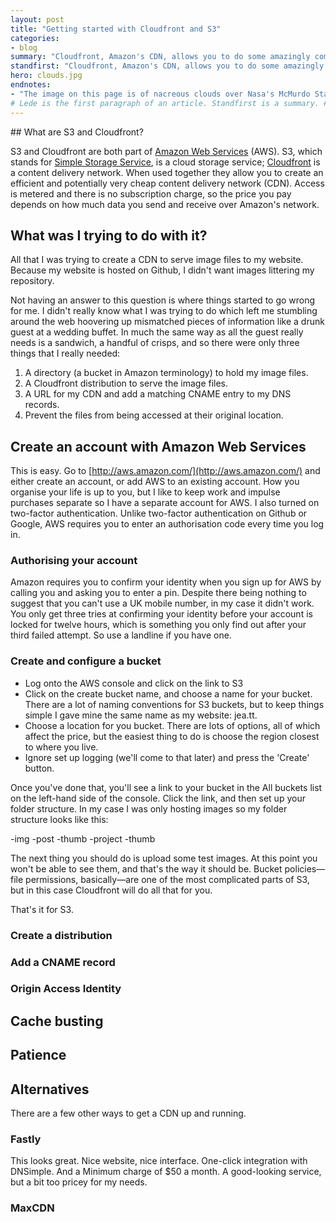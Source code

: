 ```yaml
---
layout: post
title: "Getting started with Cloudfront and S3"
categories:
- blog
summary: "Cloudfront, Amazon's CDN, allows you to do some amazingly complex things. The documentation reflects that. I wanted to do something really simple and sifting through thousands of words trying to find the ones which were relevant to me was a deeply unpleasant way to spend a Saturday."
standfirst: "Cloudfront, Amazon's CDN, allows you to do some amazingly complex things. The documentation reflects that. I wanted to do something really simple and sifting through thousands of words trying to find the ones which were relevant to me was a deeply unpleasant way to spend a Saturday. I've written up this short guide to spare you the pain that I went through."
hero: clouds.jpg
endnotes:
- "The image on this page is of nacreous clouds over Nasa's McMurdo Station in Antarctica (sourced from <a href='http://commons.wikimedia.org/wiki/File:Nacreous_clouds_Antarctica.jpg'>Wikimedia Commons</a>)"
# Lede is the first paragraph of an article. Standfirst is a summary. #
---
```


## What are S3 and Cloudfront?

S3 and Cloudfront are both part of [Amazon Web Services](http://aws.amazon.com/) (AWS). S3, which stands for [Simple Storage Service](http://aws.amazon.com/s3/), is a cloud storage service; [Cloudfront](http://aws.amazon.com/cloudfront/) is a content delivery network. When used together they allow you to create an efficient and potentially very cheap content delivery network (CDN). Access is metered and there is no subscription charge, so the price you pay depends on how much data you send and receive over Amazon's network. 

## What was I trying to do with it?

All that I was trying to create a CDN to serve image files to my website. Because my website is hosted on Github, I didn't want images littering my repository.

Not having an answer to this question is where things started to go wrong for me. I didn't really know what I was trying to do which left me stumbling around the web hoovering up mismatched pieces of information like a drunk guest at a wedding buffet. In much the same way as all the guest really needs is a sandwich, a handful of crisps, and so there were only three things that I really needed:

1. A directory (a bucket in Amazon terminology) to hold my image files. 
2. A Cloudfront distribution to serve the image files.
3. A URL for my CDN and add a matching CNAME entry to my DNS records.
4. Prevent the files from being accessed at their original location.

## Create an account with Amazon Web Services

This is easy. Go to [http://aws.amazon.com/](http://aws.amazon.com/) and either create an account, or add AWS to an existing account. How you organise your life is up to you, but I like to keep work and impulse purchases separate so I have a separate account for AWS. I also turned on two-factor authentication. Unlike two-factor authentication on Github or Google, AWS requires you to enter an authorisation code every time you log in. 

### Authorising your account

Amazon requires you to confirm your identity when you sign up for AWS by calling you and asking you to enter a pin. Despite there being nothing to suggest that you can't use a UK mobile number, in my case it didn't work. You only get three tries at confirming your identity before your account is locked for twelve hours, which is something you only find out after your third failed attempt. So use a landline if you have one.

### Create and configure a bucket

* Log onto the AWS console and click on the link to S3
* Click on the create bucket name, and choose a name for your bucket. There are a lot of naming conventions for S3 buckets, but to keep things simple I gave mine the same name as my website: jea.tt.
* Choose a location for you bucket. There are lots of options, all of which affect the price, but the easiest thing to do is choose the region closest to where you live.
* Ignore set up logging (we'll come to that later) and press the 'Create' button.

Once you've done that, you'll see a link to your bucket in the All buckets list on the left-hand side of the console. Click the link, and then set up your folder structure. In my case I was only hosting images so my folder structure looks like this:

-img
  -post
    -thumb
  -project
    -thumb

The next thing you should do is upload some test images. At this point you won't be able to see them, and that's the way it should be. Bucket policies&#8212;file permissions, basically&#8212;are one of the most complicated parts of S3, but in this case Cloudfront will do all that for you.

That's it for S3.


### Create a distribution

### Add a CNAME record

### Origin Access Identity

## Cache busting

## Patience

## Alternatives

There are a few other ways to get a CDN up and running.

### Fastly

This looks great. Nice website, nice interface. One-click integration with DNSimple. And a Minimum charge of $50 a month. A good-looking service, but a bit too pricey for my needs.

### MaxCDN




